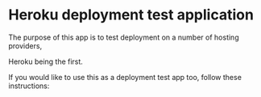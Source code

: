 # Heroku deployment test application

The purpose of this app is to test deployment on a number of hosting providers,

Heroku being the first.

If you would like to use this as a deployment test app too,
follow these instructions:
